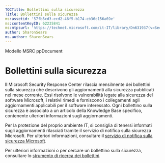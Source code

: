 ```yaml
---
TOCTitle: Bollettini sulla sicurezza
Title: Bollettini sulla sicurezza
ms:assetid: '57fb5cd3-ecd2-46f5-b174-eb36c156a69e'
ms:contentKeyID: 62235841
ms:mtpsurl: 'https://technet.microsoft.com/it-IT/library/Dn631937(v=Security.10)'
author: SharonSears
ms.author: SharonSears
---
```


Modello MSRC ppDocument

Bollettini sulla sicurezza
==========================

Il Microsoft Security Response Center rilascia mensilmente dei bollettini sulla sicurezza che descrivono gli aggiornamenti alla sicurezza pubblicati nel mese corrente. Essi risolvono le vulnerabilità legate alla sicurezza del software Microsoft, i relativi rimedi e forniscono i collegamenti agli aggiornamenti applicabili per il software interessato. Ogni bollettino sulla sicurezza è associato a un articolo della Knowledge Base specifico, contenente ulteriori informazioni sugli aggiornamenti.

Per la protezione del proprio ambiente IT, si consiglia di tenersi informati sugli aggiornamenti rilasciati tramite il servizio di notifica sulla sicurezza Microsoft. Per ulteriori informazioni, consultare il [servizio di notifica sulla sicurezza Microsoft](http://technet.microsoft.com/en-us/security/dd252948).

Per ulteriori informazioni o per cercare un bollettino sulla sicurezza, consultare lo [strumento di ricerca dei bollettini](https://technet.microsoft.com/security/bulletin/).
